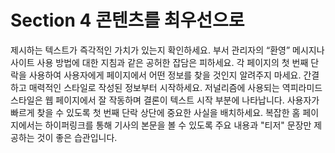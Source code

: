 # Section 4 콘텐츠를 최우선으로

제시하는 텍스트가 즉각적인 가치가 있는지 확인하세요. 부서 관리자의 “환영” 메시지나 사이트 사용 방법에 대한 지침과 같은 공허한 잡담은 피하세요. 각 페이지의 첫 번째 단락을 사용하여 사용자에게 페이지에서 어떤 정보를 찾을 것인지 알려주지 마세요. 간결하고 매력적인 스타일로 작성된 정보부터 시작하세요. 저널리즘에 사용되는 역피라미드 스타일은 웹 페이지에서 잘 작동하며 결론이 텍스트 시작 부분에 나타납니다. 사용자가 빠르게 찾을 수 있도록 첫 번째 단락 상단에 중요한 사실을 배치하세요. 복잡한 홈 페이지에서는 하이퍼링크를 통해 기사의 본문을 볼 수 있도록 주요 내용과 "티저" 문장만 제공하는 것이 좋은 습관입니다.
